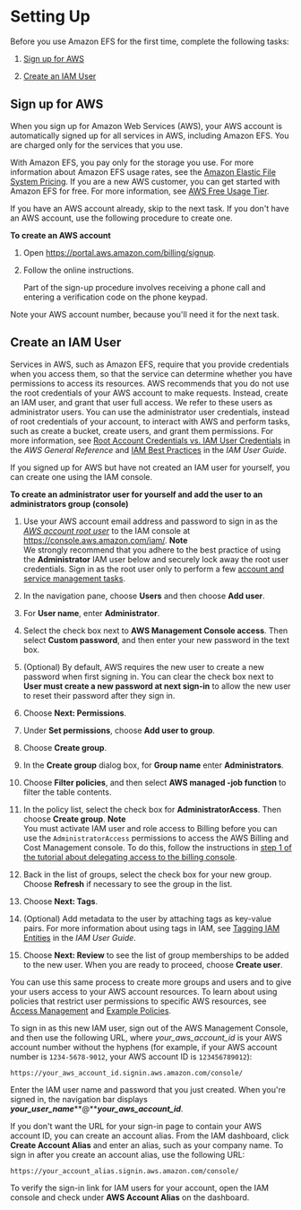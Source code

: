 # Setting Up<a name="setting-up"></a>

Before you use Amazon EFS for the first time, complete the following tasks:

1. [Sign up for AWS](#setting-up-signup)

1. [Create an IAM User](#setting-up-iam)

## Sign up for AWS<a name="setting-up-signup"></a>

When you sign up for Amazon Web Services \(AWS\), your AWS account is automatically signed up for all services in AWS, including Amazon EFS\. You are charged only for the services that you use\.

With Amazon EFS, you pay only for the storage you use\. For more information about Amazon EFS usage rates, see the [Amazon Elastic File System Pricing](https://aws.amazon.com/efs/pricing/)\. If you are a new AWS customer, you can get started with Amazon EFS for free\. For more information, see [AWS Free Usage Tier](https://aws.amazon.com/free/)\.

If you have an AWS account already, skip to the next task\. If you don't have an AWS account, use the following procedure to create one\.

**To create an AWS account**

1. Open [https://portal\.aws\.amazon\.com/billing/signup](https://portal.aws.amazon.com/billing/signup)\.

1. Follow the online instructions\.

   Part of the sign\-up procedure involves receiving a phone call and entering a verification code on the phone keypad\.

Note your AWS account number, because you'll need it for the next task\.

## Create an IAM User<a name="setting-up-iam"></a>

Services in AWS, such as Amazon EFS, require that you provide credentials when you access them, so that the service can determine whether you have permissions to access its resources\. AWS recommends that you do not use the root credentials of your AWS account to make requests\. Instead, create an IAM user, and grant that user full access\. We refer to these users as administrator users\. You can use the administrator user credentials, instead of root credentials of your account, to interact with AWS and perform tasks, such as create a bucket, create users, and grant them permissions\. For more information, see [Root Account Credentials vs\. IAM User Credentials](https://docs.aws.amazon.com/general/latest/gr/root-vs-iam.html) in the *AWS General Reference* and [IAM Best Practices](https://docs.aws.amazon.com/IAM/latest/UserGuide/best-practices.html) in the *IAM User Guide*\. 

If you signed up for AWS but have not created an IAM user for yourself, you can create one using the IAM console\.

**To create an administrator user for yourself and add the user to an administrators group \(console\)**

1. Use your AWS account email address and password to sign in as the *[AWS account root user](https://docs.aws.amazon.com/IAM/latest/UserGuide/id_root-user.html)* to the IAM console at [https://console\.aws\.amazon\.com/iam/](https://console.aws.amazon.com/iam/)\.
**Note**  
We strongly recommend that you adhere to the best practice of using the **Administrator** IAM user below and securely lock away the root user credentials\. Sign in as the root user only to perform a few [account and service management tasks](https://docs.aws.amazon.com/general/latest/gr/aws_tasks-that-require-root.html)\.

1. In the navigation pane, choose **Users** and then choose **Add user**\.

1. For **User name**, enter **Administrator**\.

1. Select the check box next to **AWS Management Console access**\. Then select **Custom password**, and then enter your new password in the text box\.

1. \(Optional\) By default, AWS requires the new user to create a new password when first signing in\. You can clear the check box next to **User must create a new password at next sign\-in** to allow the new user to reset their password after they sign in\.

1. Choose **Next: Permissions**\.

1. Under **Set permissions**, choose **Add user to group**\.

1. Choose **Create group**\.

1. In the **Create group** dialog box, for **Group name** enter **Administrators**\.

1. Choose **Filter policies**, and then select **AWS managed \-job function** to filter the table contents\.

1. In the policy list, select the check box for **AdministratorAccess**\. Then choose **Create group**\.
**Note**  
You must activate IAM user and role access to Billing before you can use the `AdministratorAccess` permissions to access the AWS Billing and Cost Management console\. To do this, follow the instructions in [step 1 of the tutorial about delegating access to the billing console](https://docs.aws.amazon.com/IAM/latest/UserGuide/tutorial_billing.html)\.

1. Back in the list of groups, select the check box for your new group\. Choose **Refresh** if necessary to see the group in the list\.

1. Choose **Next: Tags**\.

1. \(Optional\) Add metadata to the user by attaching tags as key\-value pairs\. For more information about using tags in IAM, see [Tagging IAM Entities](https://docs.aws.amazon.com/IAM/latest/UserGuide/id_tags.html) in the *IAM User Guide*\.

1. Choose **Next: Review** to see the list of group memberships to be added to the new user\. When you are ready to proceed, choose **Create user**\.

You can use this same process to create more groups and users and to give your users access to your AWS account resources\. To learn about using policies that restrict user permissions to specific AWS resources, see [Access Management](https://docs.aws.amazon.com/IAM/latest/UserGuide/access.html) and [Example Policies](https://docs.aws.amazon.com/IAM/latest/UserGuide/access_policies_examples.html)\.

To sign in as this new IAM user, sign out of the AWS Management Console, and then use the following URL, where *your\_aws\_account\_id* is your AWS account number without the hyphens \(for example, if your AWS account number is `1234-5678-9012`, your AWS account ID is `123456789012`\):

```
https://your_aws_account_id.signin.aws.amazon.com/console/
```

Enter the IAM user name and password that you just created\. When you're signed in, the navigation bar displays ***your\_user\_name*****@*****your\_aws\_account\_id***\.

If you don't want the URL for your sign\-in page to contain your AWS account ID, you can create an account alias\. From the IAM dashboard, click **Create Account Alias** and enter an alias, such as your company name\. To sign in after you create an account alias, use the following URL:

```
https://your_account_alias.signin.aws.amazon.com/console/
```

To verify the sign\-in link for IAM users for your account, open the IAM console and check under **AWS Account Alias** on the dashboard\.